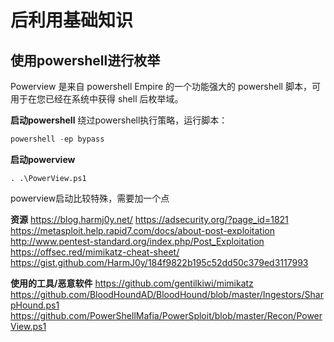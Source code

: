 # 后利用基础知识

## 使用powershell进行枚举

Powerview 是来自 powershell Empire 的一个功能强大的 powershell 脚本，可用于在您已经在系统中获得 shell 后枚举域。

**启动powershell**
绕过powershell执行策略，运行脚本：
```powershell
powershell -ep bypass
```

**启动powerview**
```
. .\PowerView.ps1
```
powerview启动比较特殊，需要加一个点










**资源**
https://blog.harmj0y.net/
https://adsecurity.org/?page_id=1821
https://metasploit.help.rapid7.com/docs/about-post-exploitation
http://www.pentest-standard.org/index.php/Post_Exploitation
https://offsec.red/mimikatz-cheat-sheet/
https://gist.github.com/HarmJ0y/184f9822b195c52dd50c379ed3117993

**使用的工具/恶意软件**
https://github.com/gentilkiwi/mimikatz
https://github.com/BloodHoundAD/BloodHound/blob/master/Ingestors/SharpHound.ps1
https://github.com/PowerShellMafia/PowerSploit/blob/master/Recon/PowerView.ps1